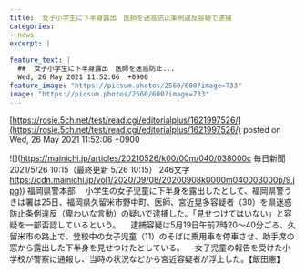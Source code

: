 ```yaml
---
title:  女子小学生に下半身露出　医師を迷惑防止条例違反容疑で逮捕  
categories:
- news
excerpt: |
  
feature_text: |
  ##  女子小学生に下半身露出　医師を迷惑防止...
  Wed, 26 May 2021 11:52:06  +0900
feature_image: "https://picsum.photos/2560/600?image=733"
image: "https://picsum.photos/2560/600?image=733"
---
```


[https://rosie.5ch.net/test/read.cgi/editorialplus/1621997526/](https://rosie.5ch.net/test/read.cgi/editorialplus/1621997526/)
posted on Wed, 26 May 2021 11:52:06  +0900

<!--more-->

![](https://mainichi.jp/articles/20210526/k00/00m/040/038000c 毎日新聞 2021/5/26 10:15（最終更新 5/26 10:15） 246文字 [https://cdn.mainichi.jp/vol1/2020/09/08/20200908k0000m040003000p/9.jpg)](https://cdn.mainichi.jp/vol1/2020/09/08/20200908k0000m040003000p/9.jpg)) 福岡県警本部 　小学生の女子児童に下半身を露出したとして、福岡県警うきは署は25日、福岡県久留米市野中町、医師、宮近晃多容疑者（30）を県迷惑防止条例違反（卑わいな言動）の疑いで逮捕した。「見せつけてはいない」と容疑を一部否認しているという。 　逮捕容疑は5月19日午前7時20〜40分ごろ、久留米市の路上で、登校中の女子児童（11）のそばに乗用車を停車させ、助手席の窓から露出した下半身を見せつけたとしている。 　女子児童の報告を受けた小学校が警察に通報し、当時の状況などから宮近容疑者が浮上した。【飯田憲】
